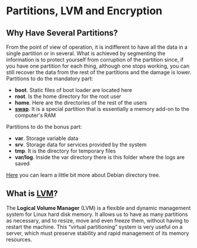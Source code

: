 # Partitions, LVM and Encryption
## Why Have Several Partitions?
From the point of view of operation, it is indifferent to have all the data in a single partition or in several. What is achieved by segmenting the information is to protect yourself from corruption of the partition since, if you have one partition for each thing, although one stops working, you can still recover the data from the rest of the partitions and the damage is lower.
Partitions to do the mandatory part:
- **boot**. Static files of boot loader are located here
- **root**. Is the home directory for the root user
- **home**. Here are the directories of the rest of the users
- [**swap**](https://wiki.debian.org/Swap). It is a special partition that is essentially a memory add-on to the computer's RAM

Partitions to do the bonus part:
- **var**. Storage variable data
- **srv**. Storage data for services provided by the system
- **tmp**. It is the directory for temporary files
- **var/log**. Inside the var directory there is this folder where the logs are saved

[Here](https://www.debian.org/releases/bullseye/amd64/apcs02.en.html) you can learn a little bit more about Debian directory tree.

## What is [LVM](https://wiki.debian.org/LVM)?
The **Logical Volume Manager** (LVM) is a flexible and dynamic management system for Linux hard disk memory. It allows us to have as many partitions as necessary, and to resize, move and even freeze them, without having to restart the machine. This “virtual partitioning” system is very useful on a server, which must preserve stability and rapid management of its memory resources.
